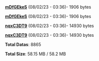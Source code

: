 [**mDfGEkeS**](/data/mDfGEkeS.txt) (08/02/23 - 03:36)- 1906 bytes

[**mDfGEkeS**](/data/mDfGEkeS.txt) (08/02/23 - 03:36)- 1906 bytes

[**nqxC3DT9**](/data/nqxC3DT9.txt) (08/02/23 - 03:36)- 14930 bytes

[**nqxC3DT9**](/data/nqxC3DT9.txt) (08/02/23 - 03:36)- 14930 bytes

**Total Datas**: 8865

**Total Size**: 58.15 MB / 58.2 MB